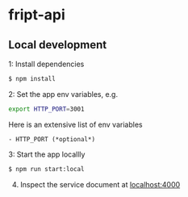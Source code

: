 # fript-api

## Local development

1: Install dependencies

```bash
$ npm install
```

2: Set the app env variables, e.g.

```bash
export HTTP_PORT=3001
```

Here is an extensive list of env variables

```
- HTTP_PORT (*optional*)
```

3: Start the app locallly

```bash
$ npm run start:local
```

4. Inspect the service document at [localhost:4000](http://localhost:4000)

